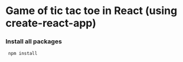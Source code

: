 # Game of tic tac toe in React (using create-react-app)

### Install all packages
``` npm install```


